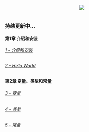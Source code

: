 <div align="center">
  <img src="https://github.com/fengzyz/studynotes/raw/master/images/logo001.gif"/><br><br>
</div> 

### 持续更新中...

####  第1章 介绍和安装   

######  [1 - 介绍和安装](/docs/golang_fengzyz_01.md)  
######  [2 - Hello World ](/docs/golang_fengzyz_02.md)  

#### 第2章 变量、类型和常量   

###### [3 - 变量](/docs/golang_fengzyz_03.md)  
###### [4 - 类型](/docs/golang_fengzyz_04.md)  
###### [5 - 常量](/docs/golang_fengzyz_05.md) 